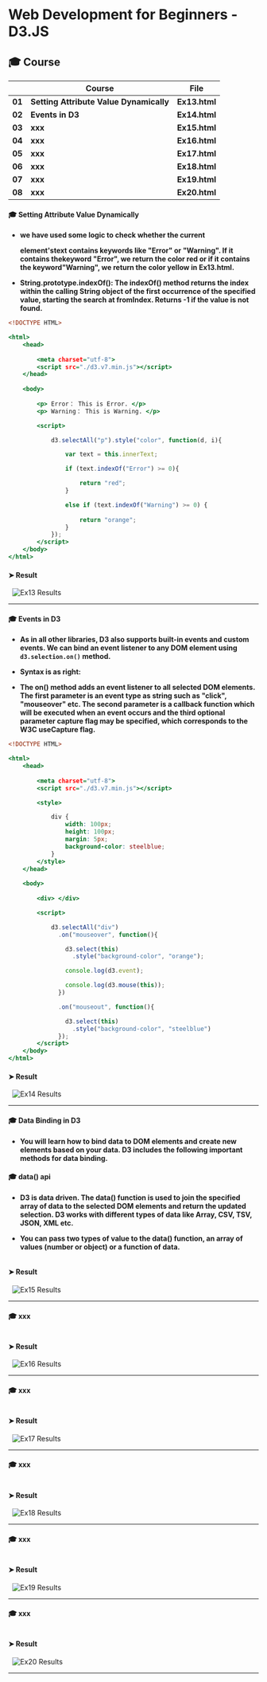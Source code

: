 
# Web Development for Beginners - D3.JS

## 🎓 Course

|      |	**Course** |	**File** |
| ---- | ---- | ---- |
| **01**	| **Setting Attribute Value Dynamically** | **Ex13.html** |
| **02**	| **Events in D3** | **Ex14.html** |
| **03**	| **xxx** | **Ex15.html** |
| **04**	| **xxx** | **Ex16.html** |
| **05**	| **xxx** | **Ex17.html** |
| **06**	| **xxx** | **Ex18.html** |
| **07**	| **xxx** | **Ex19.html** |
| **08**	| **xxx** | **Ex20.html** |



#### 🎓 Setting Attribute Value Dynamically

* **we have used some logic to check whether the current <p> element'stext contains keywords like "Error" or "Warning". If it contains thekeyword "Error", we return the color red or if it contains the keyword"Warning", we return the color yellow in Ex13.html.**

* **String.prototype.indexOf(): The indexOf() method returns the index within the calling String object of the first occurrence of the specified value, starting the search at fromIndex. Returns -1 if the value is not
found.**

```Ex13.html
<!DOCTYPE HTML>

<html>
    <head>
        
        <meta charset="utf-8">
        <script src="./d3.v7.min.js"></script>
    </head>
    
    <body>
        
        <p> Error： This is Error. </p>
        <p> Warning： This is Warning. </p>

        <script>

            d3.selectAll("p").style("color", function(d, i){

                var text = this.innerText;

                if (text.indexOf("Error") >= 0){

                    return "red";
                }

                else if (text.indexOf("Warning") >= 0) {
                    
                    return "orange";
                }
            });
        </script>
    </body>
</html>
```


#### ➤ Result

&nbsp; <img src="./Images/Ex13 Results.png" alt="Ex13 Results"/>

___




#### 🎓 Events in D3

* **As in all other libraries, D3 also supports built-in events and custom events. We can bind an event listener to any DOM element using `d3.selection.on()` method.**

* **Syntax is as right:**

* **The on() method adds an event listener to all selected DOM elements. The first parameter is an event type as string such as "click", "mouseover" etc. The second parameter is a callback function which will be executed when an event occurs and the third optional parameter capture flag may be specified, which corresponds to the W3C useCapture flag.**


```Ex14.html
<!DOCTYPE HTML>

<html>
    <head>
        
        <meta charset="utf-8">
        <script src="./d3.v7.min.js"></script>

        <style>

            div {
                width: 100px;
                height: 100px;
                margin: 5px;
                background-color: steelblue;
            }
        </style>
    </head>
    
    <body>
        
        <div> </div>

        <script>

            d3.selectAll("div")
              .on("mouseover", function(){

                d3.select(this)
                  .style("background-color", "orange");

                console.log(d3.event);

                console.log(d3.mouse(this));
              })

              .on("mouseout", function(){

                d3.select(this)
                  .style("background-color", "steelblue")
              });
        </script>
    </body>
</html>
```


#### ➤ Result

&nbsp; <img src="./Images/Ex14 Results.png" alt="Ex14 Results"/>

___




#### 🎓 Data Binding in D3

* **You will learn how to bind data to DOM elements and create new elements based on your data. D3 includes the following important methods for data binding.**

#### 🎓 data() api

* **D3 is data driven. The data() function is used to join the specified array of data to the selected DOM elements and return the updated selection. D3 works with different types of data like Array, CSV, TSV, JSON, XML etc.**

* **You can pass two types of value to the data() function, an array of values (number or object) or a function of data.**

```Ex15.html

```


#### ➤ Result

&nbsp; <img src="./Images/Ex15 Results.png" alt="Ex15 Results"/>

___




#### 🎓 xxx


```Ex16.html

```


#### ➤ Result

&nbsp; <img src="./Images/Ex16 Results.png" alt="Ex16 Results"/>

___




#### 🎓 xxx


```Ex17.html

```


#### ➤ Result

&nbsp; <img src="./Images/Ex17 Results.png" alt="Ex17 Results"/>

___


#### 🎓 xxx

```Ex18.html

```


#### ➤ Result

&nbsp; <img src="./Images/Ex18 Results.png" alt="Ex18 Results"/>

___





#### 🎓 xxx

```Ex19.html

```


#### ➤ Result

&nbsp; <img src="./Images/Ex19 Results.png" alt="Ex19 Results"/>

___








#### 🎓 xxx

```Ex20.html

```


#### ➤ Result

&nbsp; <img src="./Images/Ex20 Results.png" alt="Ex20 Results"/>

___



